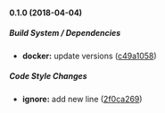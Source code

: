 #### 0.1.0 (2018-04-04)

##### Build System / Dependencies

* **docker:**  update versions ([c49a1058](https://github.com/SkeLLLa/docker-node-opencv-dlib-ffmpeg/commit/c49a105828454aece99d9dd7fe52fef935d6bd76))

##### Code Style Changes

* **ignore:**  add new line ([2f0ca269](https://github.com/SkeLLLa/docker-node-opencv-dlib-ffmpeg/commit/2f0ca269e946e4c9adc91173177a562ef3e3e1e9))

